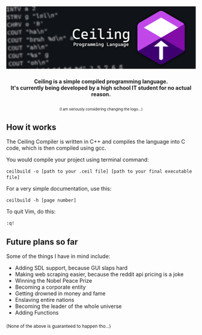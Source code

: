 <h1 align=center><img src="readme_res/Banner.png"></h1>
<p align=center><strong>Ceiling is a simple compiled programming language.<br> It's currently being developed by a high school IT student for no actual reason.</strong></p>
<p align=center><sub><sub>(I am seriously considering changing the logo...)</sub></sub></p>

<h2>How it works</h2>
<p>The Ceiling Compiler is written in C++ and compiles the language into C code, which is then compiled using gcc.</p>
<p>You would compile your project using terminal command:</p>
<pre><code>ceilbuild -o [path to your .ceil file] [path to your final executable file]</code></pre>
<p>For a very simple documentation, use this:</p>
<pre><code>ceilbuild -h [page number]</code></pre>
<p>To quit Vim, do this:</p>
<pre><code>:q!</code></pre>

<h2>Future plans so far</h2>
<p>Some of the things I have in mind include:</p>
<ul>
  <li>Adding SDL support, because GUI slaps hard</li>
  <li>Making web scraping easier, because the reddit api pricing is a joke</li>
  <li>Winning the Nobel Peace Prize</li>
  <li>Becoming a corporate entity</li>
  <li>Getting drowned in money and fame</li>
  <li>Enslaving entire nations</li>
  <li>Becoming the leader of the whole universe</li>
  <li>Adding Functions</li>
</ul>
<p><sub>(None of the above is guaranteed to happen tho...)</sub></p>

